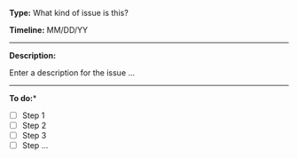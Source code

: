 **Type:** What kind of issue is this?

**Timeline:** MM/DD/YY

-----

**Description:**

Enter a description for the issue ...

-----

**To do:***

- [ ] Step 1
- [ ] Step 2
- [ ] Step 3
- [ ] Step ...
